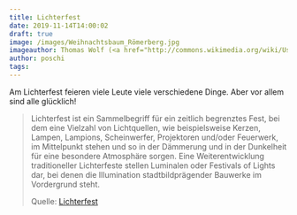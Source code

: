 ```yaml
---
title: Lichterfest
date: 2019-11-14T14:00:02
draft: true
image: /images/Weihnachtsbaum_Römerberg.jpg
imageauthor: Thomas Wolf (<a href="http://commons.wikimedia.org/wiki/User:Der_Wolf_im_Wald" title="User:Der Wolf im Wald">Der Wolf im Wald</a>)
author: poschi
tags: 
---
```


Am Lichterfest feieren viele Leute viele verschiedene Dinge. Aber vor allem
sind alle glücklich!

> Lichterfest ist ein Sammelbegriff für ein zeitlich begrenztes Fest, bei dem
> eine Vielzahl von Lichtquellen, wie beispielsweise Kerzen, Lampen, Lampions,
> Scheinwerfer, Projektoren und/oder Feuerwerk, im Mittelpunkt stehen und so in
> der Dämmerung und in der Dunkelheit für eine besondere Atmosphäre sorgen. Eine
> Weiterentwicklung traditioneller Lichterfeste stellen Luminalen oder Festivals
> of Lights dar, bei denen die Illumination stadtbildprägender Bauwerke im
> Vordergrund steht.
>
> Quelle: [Lichterfest](https://de.wikipedia.org/wiki/Lichterfest)
